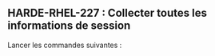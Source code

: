 ## HARDE-RHEL-227 : Collecter toutes les informations de session

Lancer les commandes suivantes :

